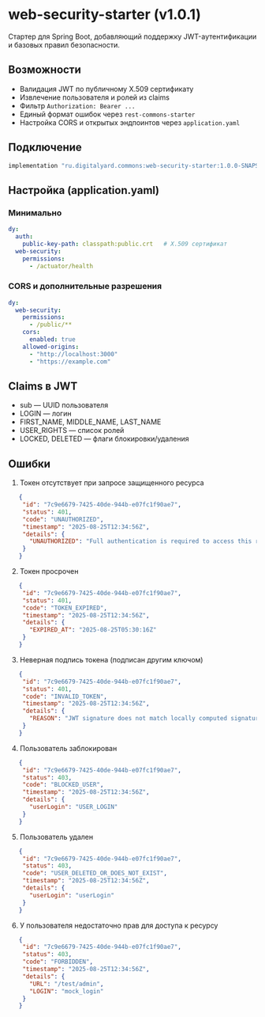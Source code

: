 # web-security-starter (v1.0.1)

Стартер для Spring Boot, добавляющий поддержку JWT-аутентификации и базовых правил безопасности.

## Возможности
- Валидация JWT по публичному X.509 сертификату
- Извлечение пользователя и ролей из claims
- Фильтр `Authorization: Bearer ...`
- Единый формат ошибок через `rest-commons-starter`
- Настройка CORS и открытых эндпоинтов через `application.yaml`

## Подключение
```groovy
implementation "ru.digitalyard.commons:web-security-starter:1.0.0-SNAPSHOT"
```

## Настройка (application.yaml)

### Минимально
```yaml
dy:
  auth:
    public-key-path: classpath:public.crt   # X.509 сертификат
  web-security:
    permissions:
      - /actuator/health
```
### CORS и дополнительные разрешения
```yaml
dy:
  web-security:
    permissions:
      - /public/**
    cors:
      enabled: true
    allowed-origins:
      - "http://localhost:3000"
      - "https://example.com"
```

## Claims в JWT
 - sub — UUID пользователя
 - LOGIN — логин
 - FIRST_NAME, MIDDLE_NAME, LAST_NAME
 - USER_RIGHTS — список ролей
 - LOCKED, DELETED — флаги блокировки/удаления

## Ошибки
1. Токен отсутствует при запросе защищенного ресурса
```json
   {
    "id": "7c9e6679-7425-40de-944b-e07fc1f90ae7",
    "status": 401,
    "code": "UNAUTHORIZED",
    "timestamp": "2025-08-25T12:34:56Z",
    "details": {
      "UNAUTHORIZED": "Full authentication is required to access this resource"
    }
   }
```
2. Токен просрочен
```json
   {
    "id": "7c9e6679-7425-40de-944b-e07fc1f90ae7",
    "status": 401,
    "code": "TOKEN_EXPIRED",
    "timestamp": "2025-08-25T12:34:56Z",
    "details": {
      "EXPIRED_AT": "2025-08-25T05:30:16Z"
    }
   }
```
3. Неверная подпись токена (подписан другим ключом)
```json
   {
    "id": "7c9e6679-7425-40de-944b-e07fc1f90ae7",
    "status": 401,
    "code": "INVALID_TOKEN",
    "timestamp": "2025-08-25T12:34:56Z",
    "details": {
      "REASON": "JWT signature does not match locally computed signature. JWT validity cannot be asserted and should not be trusted."
    }
   }
```
4. Пользователь заблокирован
```json
   {
    "id": "7c9e6679-7425-40de-944b-e07fc1f90ae7",
    "status": 403,
    "code": "BLOCKED_USER",
    "timestamp": "2025-08-25T12:34:56Z",
    "details": {
      "userLogin": "USER_LOGIN"
    }
   }
```
5. Пользователь удален
```json
   {
    "id": "7c9e6679-7425-40de-944b-e07fc1f90ae7",
    "status": 403,
    "code": "USER_DELETED_OR_DOES_NOT_EXIST",
    "timestamp": "2025-08-25T12:34:56Z",
    "details": {
      "userLogin": "userLogin"
    }
   }
```
6. У пользователя недостаточно прав для доступа к ресурсу
```json
   {
    "id": "7c9e6679-7425-40de-944b-e07fc1f90ae7",
    "status": 403,
    "code": "FORBIDDEN",
    "timestamp": "2025-08-25T12:34:56Z",
    "details": {
      "URL": "/test/admin",
      "LOGIN": "mock_login"
    }
   }
```

